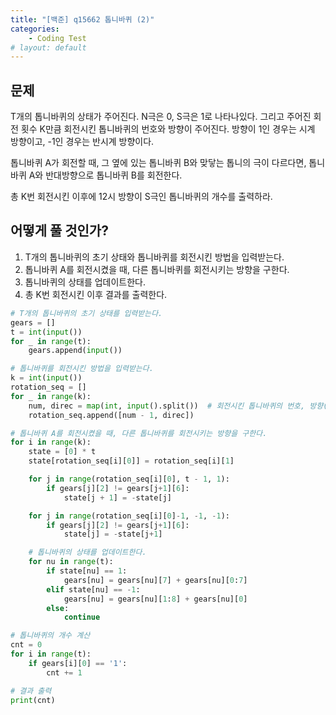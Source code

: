 ```yaml
---
title: "[백준] q15662 톱니바퀴 (2)"
categories:
    - Coding Test
# layout: default
---
```

문제
---

T개의 톱니바퀴의 상태가 주어진다. N극은 0, S극은 1로 나타나있다. 그리고 주어진 회전 횟수 K만큼 회전시킨 톱니바퀴의 번호와 방향이 주어진다. 방향이 1인 경우는 시계 방향이고, -1인 경우는 반시계 방향이다.

톱니바퀴 A가 회전할 때, 그 옆에 있는 톱니바퀴 B와 맞닿는 톱니의 극이 다르다면, 톱니바퀴 A와 반대방향으로 톱니바퀴 B를 회전한다.

총 K번 회전시킨 이후에 12시 방향이 S극인 톱니바퀴의 개수를 출력하라.

어떻게 풀 것인가?
---

1. T개의 톱니바퀴의 초기 상태와 톱니바퀴를 회전시킨 방법을 입력받는다.
2. 톱니바퀴 A를 회전시켰을 때, 다른 톱니바퀴를 회전시키는 방향을 구한다.
3. 톱니바퀴의 상태를 업데이트한다.
4. 총 K번 회전시킨 이후 결과를 출력한다.

```python
# T개의 톱니바퀴의 초기 상태를 입력받는다.
gears = []
t = int(input())
for _ in range(t):
    gears.append(input())

# 톱니바퀴를 회전시킨 방법을 입력받는다.
k = int(input())
rotation_seq = []
for _ in range(k):
    num, direc = map(int, input().split())  # 회전시킨 톱니바퀴의 번호, 방향(1: 시계 방향, -1: 반시계 방향)
    rotation_seq.append([num - 1, direc])

# 톱니바퀴 A를 회전시켰을 때, 다른 톱니바퀴를 회전시키는 방향을 구한다.
for i in range(k):
    state = [0] * t
    state[rotation_seq[i][0]] = rotation_seq[i][1]

    for j in range(rotation_seq[i][0], t - 1, 1):
        if gears[j][2] != gears[j+1][6]:
            state[j + 1] = -state[j]

    for j in range(rotation_seq[i][0]-1, -1, -1):
        if gears[j][2] != gears[j+1][6]:
            state[j] = -state[j+1]

    # 톱니바퀴의 상태를 업데이트한다.
    for nu in range(t):
        if state[nu] == 1:
            gears[nu] = gears[nu][7] + gears[nu][0:7]
        elif state[nu] == -1:
            gears[nu] = gears[nu][1:8] + gears[nu][0]
        else:
            continue

# 톱니바퀴의 개수 계산
cnt = 0
for i in range(t):
    if gears[i][0] == '1':
        cnt += 1

# 결과 출력
print(cnt)
```